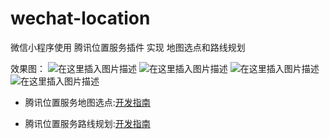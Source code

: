 # wechat-location
微信小程序使用 腾讯位置服务插件 实现 地图选点和路线规划

效果图：
![在这里插入图片描述](https://github.com/katie1221/images/location1.png)
![在这里插入图片描述](https://github.com/katie1221/images/location2.png)
![在这里插入图片描述](https://github.com/katie1221/images/location3.png)
![在这里插入图片描述](https://github.com/katie1221/images/location4.png)

- 腾讯位置服务地图选点:[开发指南](https://lbs.qq.com/miniProgram/plugin/pluginGuide/locationPicker)

- 腾讯位置服务路线规划:[开发指南](https://lbs.qq.com/miniProgram/plugin/pluginGuide/routePlan)


